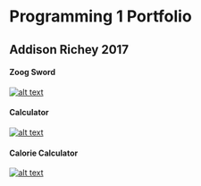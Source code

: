 # Programming 1 Portfolio
## Addison Richey 2017
#### Zoog Sword
[![alt text](https://littlerichey.github.io/Programming1Portfolio2016-17/images/hack.png)](https://littlerichey.github.io/Programming1Portfolio2016-17/hacknslash)
#### Calculator
[![alt text](https://littlerichey.github.io/Programming1Portfolio2016-17/images/calc.png )](https://littlerichey.github.io/Programming1Portfolio2016-17/calculator)
#### Calorie Calculator
[![alt text](https://littlerichey.github.io/Programming1Portfolio2016-17/images/cc.png )](https://littlerichey.github.io/Programming1Portfolio2016-17/calCalc)
